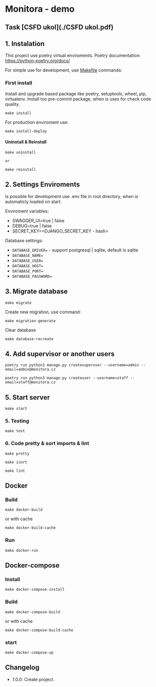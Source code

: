 # Monitora - demo

## Task [CSFD ukol](./CSFD ukol.pdf)


## 1. Instalation
This project use poetry virtual enviroments. Poetry documentation: https://python-poetry.org/docs/

For simple use for development, use [Makefile](./Makefile) commands:

### First install
Install and upgrade based package like poetry, setuptools, wheel, pip, virtualenv.
Install too pre-commit package, when is uses for check code quality.

```
make install
```

For production enviroment use:
```
make install-deploy
```

#### Uninstall & Reinstall
```
make uninstall

or

make reinstall
```

## 2. Settings Enviroments
Is possible for development use .env file in root directory, when is automaticly loaded on start.

Enviroment variables:
* SWAGGER_UI=true | false
* DEBUG=true | false
* SECRET_KEY=<DJANGO_SECRET_KEY - hash>

Database settings:
* `DATABASE_DRIVER=` - support postgresql | sqlite, default is sqlite
* `DATABASE_NAME=`
* `DATABASE_USER=`
* `DATABASE_HOST=`
* `DATABASE_PORT=`
* `DATABASE_PASSWORD=`



## 3. Migrate database
```
make migrate
```

Create new migration, use command:
```
make migration-generate
```

Clear database
```
make database-recreate
```

## 4. Add supervisor or another users
```
poetry run python3 manage.py createsuperuser --username=admin --email=admin@monitora.cz

poetry run python3 manage.py createuser --username=staff --email=staff@monitora.cz
```

## 5. Start server
```
make start
```

### 5. Testing
```
make test
```

### 6. Code pretty & sort imports & lint
```
make pretty

make isort

make lint
```

## Docker

### Build
```
make docker-build
```
or with cache
```
make docker-build-cache
```
### Run
```
make docker-run
```

## Docker-compose

### Install
```
make docker-compose-install
```
### Build
```
make docker-compose-build
```
or with cache
```
make docker-compose-build-cache
```
### start
```
make docker-compose-up
```

## Changelog
- 1.0.0: Create project.

